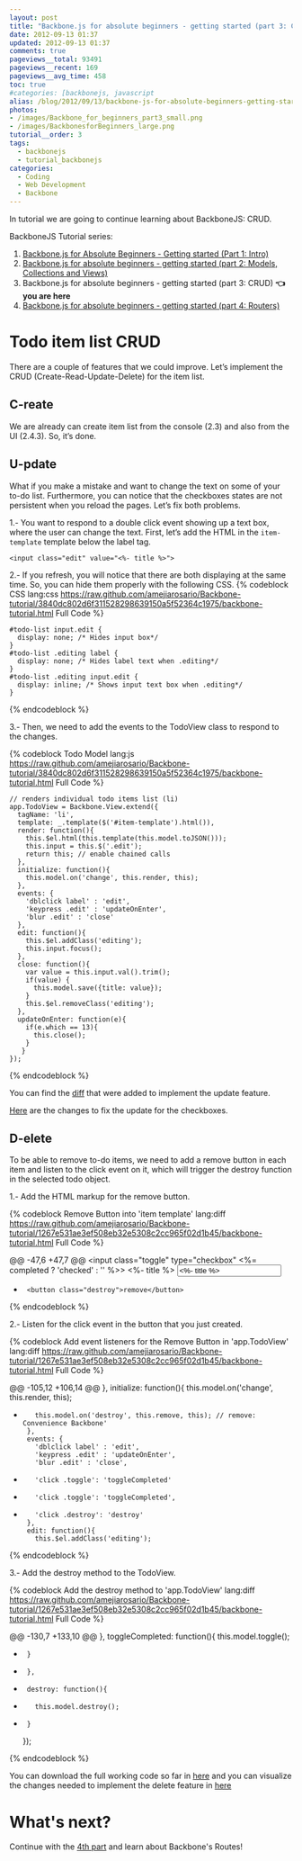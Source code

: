 ```yaml
---
layout: post
title: "Backbone.js for absolute beginners - getting started (part 3: CRUD)"
date: 2012-09-13 01:37
updated: 2012-09-13 01:37
comments: true
pageviews__total: 93491
pageviews__recent: 169
pageviews__avg_time: 458
toc: true
#categories: [backbonejs, javascript
alias: /blog/2012/09/13/backbone-js-for-absolute-beginners-getting-started-part-4/
photos:
- /images/Backbone_for_beginners_part3_small.png
- /images/BackbonesforBeginners_large.png
tutorial__order: 3
tags:
  - backbonejs
  - tutorial_backbonejs
categories:
  - Coding
  - Web Development
  - Backbone
---
```


In tutorial we are going to continue learning about BackboneJS: CRUD.

<!--More-->

BackboneJS Tutorial series:

1. [Backbone.js for Absolute Beginners - Getting started (Part 1: Intro)](/blog/2012/09/11/backbone-dot-js-for-absolute-beginners-getting-started/)
1. [Backbone.js for absolute beginners - getting started (part 2: Models, Collections and Views)](/blog/2012/09/13/backbone-js-for-absolute-beginners-getting-started-part-2/)
1. Backbone.js for absolute beginners - getting started (part 3: CRUD) **👈 you are here**
1. [Backbone.js for absolute beginners - getting started (part 4: Routers)](/blog/2012/09/13/backbone-js-for-absolute-beginners-getting-started-part-4/)

# Todo item list CRUD
There are a couple of features that we could improve. Let’s implement the CRUD (Create-Read-Update-Delete) for the item list.

## C-reate


We are already can create item list from the console (2.3) and also from the UI (2.4.3). So, it’s done.


## U-pdate


What if you make a mistake and want to change the text on some of your to-do list. Furthermore, you can notice that the checkboxes states are not persistent when you reload the pages. Let’s fix both problems.

1.-	You want to respond to a double click event showing up a text box, where the user can change the text. First, let’s add the HTML in the `item-template` template below the label tag.

`<input class="edit" value="<%- title %>">`

2.- If you refresh, you will notice that there are both displaying at the same time. So, you can hide them properly with the following CSS.
{% codeblock CSS lang:css https://raw.github.com/amejiarosario/Backbone-tutorial/3840dc802d6f311528298639150a5f52364c1975/backbone-tutorial.html Full Code %}

    #todo-list input.edit {
      display: none; /* Hides input box*/
    }
    #todo-list .editing label {
      display: none; /* Hides label text when .editing*/
    }
    #todo-list .editing input.edit {
      display: inline; /* Shows input text box when .editing*/
    }

{% endcodeblock %}

3.- Then, we need to add the events to the TodoView class to respond to the changes.

{% codeblock Todo Model lang:js https://raw.github.com/amejiarosario/Backbone-tutorial/3840dc802d6f311528298639150a5f52364c1975/backbone-tutorial.html Full Code %}

    // renders individual todo items list (li)
    app.TodoView = Backbone.View.extend({
      tagName: 'li',
      template: _.template($('#item-template').html()),
      render: function(){
        this.$el.html(this.template(this.model.toJSON()));
        this.input = this.$('.edit');
        return this; // enable chained calls
      },
      initialize: function(){
        this.model.on('change', this.render, this);
      },
      events: {
        'dblclick label' : 'edit',
        'keypress .edit' : 'updateOnEnter',
        'blur .edit' : 'close'
      },
      edit: function(){
        this.$el.addClass('editing');
        this.input.focus();
      },
      close: function(){
        var value = this.input.val().trim();
        if(value) {
          this.model.save({title: value});
        }
        this.$el.removeClass('editing');
      },
      updateOnEnter: function(e){
        if(e.which == 13){
          this.close();
        }
       }
    });

{% endcodeblock %}

You can find the [diff](https://github.com/amejiarosario/Backbone-tutorial/commit/3840dc802d6f311528298639150a5f52364c1975) that were added to implement the update feature.

[Here](https://github.com/amejiarosario/Backbone-tutorial/commit/19fa69e654ae5d370385675e4ffed615532b9934) are the changes to fix the update for the checkboxes.

## D-elete

To be able to remove to-do items, we need to add a remove button in each item and listen to the click event on it, which will trigger the destroy function in the selected todo object.

1.- Add the HTML markup for the remove button.

{% codeblock Remove Button into 'item template'  lang:diff https://raw.github.com/amejiarosario/Backbone-tutorial/1267e531ae3ef508eb32e5308c2cc965f02d1b45/backbone-tutorial.html Full Code %}

@@ -47,6 +47,7 @@
       <input class="toggle" type="checkbox" <%= completed ? 'checked' : '' %>>
       <label><%- title %></label>
       <input class="edit" value="<%- title %>">
+      <button class="destroy">remove</button>
     </div>
   </script>

{% endcodeblock %}

2.- Listen for the click event in the button that you just created.

{% codeblock Add event listeners for the Remove Button in 'app.TodoView'  lang:diff https://raw.github.com/amejiarosario/Backbone-tutorial/1267e531ae3ef508eb32e5308c2cc965f02d1b45/backbone-tutorial.html Full Code %}

@@ -105,12 +106,14 @@
       },
       initialize: function(){
         this.model.on('change', this.render, this);
+        this.model.on('destroy', this.remove, this); // remove: Convenience Backbone'
       },
       events: {
         'dblclick label' : 'edit',
         'keypress .edit' : 'updateOnEnter',
         'blur .edit' : 'close',
-        'click .toggle': 'toggleCompleted'
+        'click .toggle': 'toggleCompleted',
+        'click .destroy': 'destroy'
       },
       edit: function(){
         this.$el.addClass('editing');

{% endcodeblock %}

3.- Add the destroy method to the TodoView.

{% codeblock Add the destroy method to 'app.TodoView'  lang:diff https://raw.github.com/amejiarosario/Backbone-tutorial/1267e531ae3ef508eb32e5308c2cc965f02d1b45/backbone-tutorial.html Full Code %}

@@ -130,7 +133,10 @@
       },
       toggleCompleted: function(){
         this.model.toggle();
-      }
+      },
+      destroy: function(){
+        this.model.destroy();
+      }
     });

{% endcodeblock %}

You can download the full working code so far in [here](https://raw.github.com/amejiarosario/Backbone-tutorial/1267e531ae3ef508eb32e5308c2cc965f02d1b45/backbone-tutorial.html) and you can visualize the changes needed to implement the delete feature in [here](https://github.com/amejiarosario/Backbone-tutorial/commit/1267e531ae3ef508eb32e5308c2cc965f02d1b45)

# What's next?

Continue with the [4th part](/blog/2012/09/13/backbone-js-for-absolute-beginners-getting-started-part-4/) and learn about Backbone's Routes!
